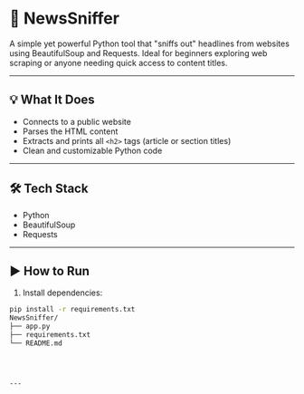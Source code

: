 # 📰 NewsSniffer

A simple yet powerful Python tool that "sniffs out" headlines from websites using BeautifulSoup and Requests. Ideal for beginners exploring web scraping or anyone needing quick access to content titles.

---

## 💡 What It Does

- Connects to a public website
- Parses the HTML content
- Extracts and prints all `<h2>` tags (article or section titles)
- Clean and customizable Python code

---

## 🛠 Tech Stack

- Python
- BeautifulSoup
- Requests

---

## ▶️ How to Run

1. Install dependencies:

```bash
pip install -r requirements.txt
NewsSniffer/
├── app.py
├── requirements.txt
└── README.md




---


